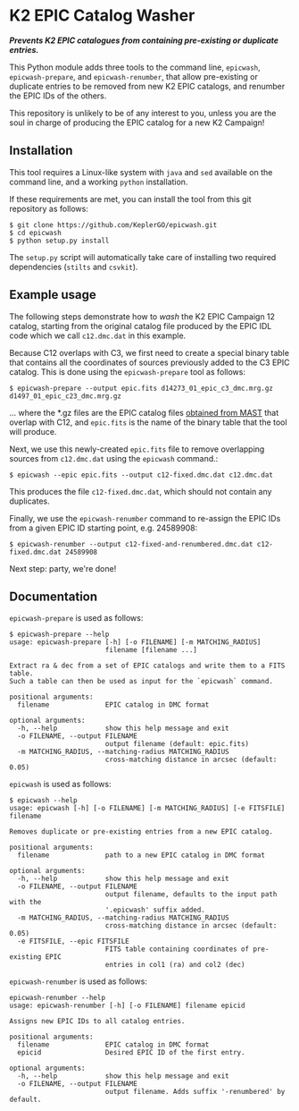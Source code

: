 # K2 EPIC Catalog Washer

***Prevents K2 EPIC catalogues from containing pre-existing or duplicate entries.***

This Python module adds three tools to the command line,
`epicwash`, `epicwash-prepare`, and `epicwash-renumber`,
that allow pre-existing or duplicate entries to be removed
from new K2 EPIC catalogs, and renumber the EPIC IDs of the others.

This repository is unlikely to be of any interest to you,
unless you are the soul in charge of producing the EPIC catalog
for a new K2 Campaign!

## Installation

This tool requires a Linux-like system
with `java` and `sed` available on the command line,
and a working `python` installation.

If these requirements are met, you can install the tool from this git repository as follows:
```
$ git clone https://github.com/KeplerGO/epicwash.git
$ cd epicwash
$ python setup.py install
```
The `setup.py` script will automatically take care of installing two required dependencies (`stilts` and `csvkit`).

## Example usage

The following steps demonstrate how to *wash* the K2 EPIC Campaign 12 catalog,
starting from the original catalog file produced by the EPIC IDL code
which we call `c12.dmc.dat` in this example.

Because C12 overlaps with C3, we first need to create a special binary table
that contains all the coordinates of sources previously added to the C3 EPIC catalog.
This is done using the `epicwash-prepare` tool as follows:

```
$ epicwash-prepare --output epic.fits d14273_01_epic_c3_dmc.mrg.gz d1497_01_epic_c23_dmc.mrg.gz
```

... where the *.gz files are the EPIC catalog files [obtained from MAST](https://archive.stsci.edu/pub/k2/catalogs/) that overlap with C12, and `epic.fits` is the name of the binary table that the tool will produce.

Next, we use this newly-created `epic.fits` file to remove overlapping sources from `c12.dmc.dat` using the `epicwash` command.:

```
$ epicwash --epic epic.fits --output c12-fixed.dmc.dat c12.dmc.dat
```

This produces the file `c12-fixed.dmc.dat`, which should not contain
any duplicates.

Finally, we use the `epicwash-renumber` command to re-assign the EPIC IDs
from a given EPIC ID starting point, e.g. 24589908:

```
$ epicwash-renumber --output c12-fixed-and-renumbered.dmc.dat c12-fixed.dmc.dat 24589908
```

Next step: party, we're done!


## Documentation

`epicwash-prepare` is used as follows:
```
$ epicwash-prepare --help
usage: epicwash-prepare [-h] [-o FILENAME] [-m MATCHING_RADIUS]
                        filename [filename ...]

Extract ra & dec from a set of EPIC catalogs and write them to a FITS table.
Such a table can then be used as input for the `epicwash` command.

positional arguments:
  filename              EPIC catalog in DMC format

optional arguments:
  -h, --help            show this help message and exit
  -o FILENAME, --output FILENAME
                        output filename (default: epic.fits)
  -m MATCHING_RADIUS, --matching-radius MATCHING_RADIUS
                        cross-matching distance in arcsec (default: 0.05)
```

`epicwash` is used as follows:
```
$ epicwash --help
usage: epicwash [-h] [-o FILENAME] [-m MATCHING_RADIUS] [-e FITSFILE] filename

Removes duplicate or pre-existing entries from a new EPIC catalog.

positional arguments:
  filename              path to a new EPIC catalog in DMC format

optional arguments:
  -h, --help            show this help message and exit
  -o FILENAME, --output FILENAME
                        output filename, defaults to the input path with the
                        '.epicwash' suffix added.
  -m MATCHING_RADIUS, --matching-radius MATCHING_RADIUS
                        cross-matching distance in arcsec (default: 0.05)
  -e FITSFILE, --epic FITSFILE
                        FITS table containing coordinates of pre-existing EPIC
                        entries in col1 (ra) and col2 (dec)
```

`epicwash-renumber` is used as follows:
```
epicwash-renumber --help
usage: epicwash-renumber [-h] [-o FILENAME] filename epicid

Assigns new EPIC IDs to all catalog entries.

positional arguments:
  filename              EPIC catalog in DMC format
  epicid                Desired EPIC ID of the first entry.

optional arguments:
  -h, --help            show this help message and exit
  -o FILENAME, --output FILENAME
                        output filename. Adds suffix '-renumbered' by default.
```
